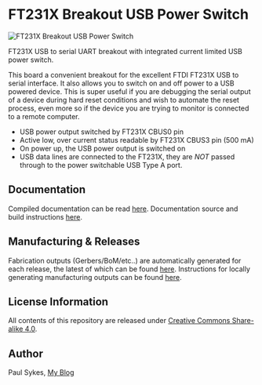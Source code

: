 FT231X Breakout USB Power Switch
================================
![FT231X Breakout USB Power Switch](https://github.com/paulsykes/ft231x_breakout_usb_power_switch/releases/download/v0.20.0/ft231x_breakout_usb_power_switch.jpg)

FT231X USB to serial UART breakout with integrated current limited USB power switch.

This board a convenient breakout for the excellent FTDI FT231X USB to serial interface. It also allows you to switch on and off power to a USB powered device. This is super useful if you are debugging the serial output of a device during hard reset conditions and wish to automate the reset process, even more so if the device you are trying to monitor is connected to a remote computer.

- USB power output switched by FT231X CBUS0 pin
- Active low, over current status readable by FT231X CBUS3 pin (500 mA)
- On power up, the USB power output is switched on
- USB data lines are connected to the FT231X, they are *NOT* passed through to the power switchable USB Type A port. 

Documentation
-------------
Compiled documentation can be read [here](https://paulsykes.me/ft231x_breakout_usb_power_switch). Documentation source and build instructions [here](docsrc).

Manufacturing & Releases
------------------------
Fabrication outputs (Gerbers/BoM/etc..) are automatically generated for each release, the latest of which can be found [here](https://github.com/paulsykes/ft231x_breakout_usb_power_switch/releases/latest). Instructions for locally generating manufacturing outputs can be found [here](hardware/kicad/ft231x_breakout_usb_power_switch).

License Information
-------------------
All contents of this repository are released under [Creative Commons Share-alike 4.0](http://creativecommons.org/licenses/by-sa/4.0/).

Author
------
Paul Sykes, [My Blog](https://paulsykes.me)
